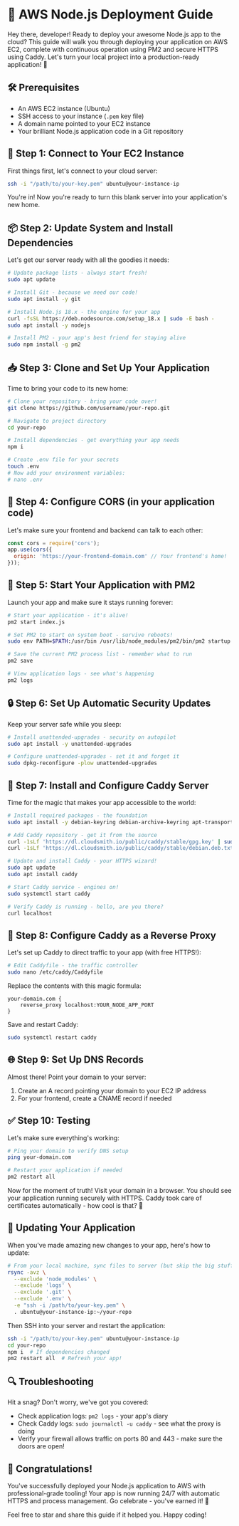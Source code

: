 # 🚀 AWS Node.js Deployment Guide

Hey there, developer! Ready to deploy your awesome Node.js app to the cloud? This guide will walk you through deploying your application on AWS EC2, complete with continuous operation using PM2 and secure HTTPS using Caddy. Let's turn your local project into a production-ready application! 💪

## 🛠️ Prerequisites

- An AWS EC2 instance (Ubuntu)
- SSH access to your instance (`.pem` key file)
- A domain name pointed to your EC2 instance
- Your brilliant Node.js application code in a Git repository

## 🔌 Step 1: Connect to Your EC2 Instance

First things first, let's connect to your cloud server:

```bash
ssh -i "/path/to/your-key.pem" ubuntu@your-instance-ip
```

You're in! Now you're ready to turn this blank server into your application's new home.

## 📦 Step 2: Update System and Install Dependencies

Let's get our server ready with all the goodies it needs:

```bash
# Update package lists - always start fresh!
sudo apt update

# Install Git - because we need our code!
sudo apt install -y git

# Install Node.js 18.x - the engine for your app
curl -fsSL https://deb.nodesource.com/setup_18.x | sudo -E bash -
sudo apt install -y nodejs

# Install PM2 - your app's best friend for staying alive
sudo npm install -g pm2
```

## 📥 Step 3: Clone and Set Up Your Application

Time to bring your code to its new home:

```bash
# Clone your repository - bring your code over!
git clone https://github.com/username/your-repo.git

# Navigate to project directory
cd your-repo

# Install dependencies - get everything your app needs
npm i

# Create .env file for your secrets
touch .env
# Now add your environment variables:
# nano .env
```

## 🌉 Step 4: Configure CORS (in your application code)

Let's make sure your frontend and backend can talk to each other:

```javascript
const cors = require('cors');
app.use(cors({ 
  origin: 'https://your-frontend-domain.com' // Your frontend's home!
}));
```

## 🚦 Step 5: Start Your Application with PM2

Launch your app and make sure it stays running forever:

```bash
# Start your application - it's alive! 
pm2 start index.js

# Set PM2 to start on system boot - survive reboots!
sudo env PATH=$PATH:/usr/bin /usr/lib/node_modules/pm2/bin/pm2 startup systemd -u ubuntu --hp /home/ubuntu

# Save the current PM2 process list - remember what to run
pm2 save

# View application logs - see what's happening
pm2 logs
```

## 🔒 Step 6: Set Up Automatic Security Updates

Keep your server safe while you sleep:

```bash
# Install unattended-upgrades - security on autopilot
sudo apt install -y unattended-upgrades

# Configure unattended-upgrades - set it and forget it
sudo dpkg-reconfigure -plow unattended-upgrades
```

## 🚪 Step 7: Install and Configure Caddy Server

Time for the magic that makes your app accessible to the world:

```bash
# Install required packages - the foundation
sudo apt install -y debian-keyring debian-archive-keyring apt-transport-https curl

# Add Caddy repository - get it from the source
curl -1sLf 'https://dl.cloudsmith.io/public/caddy/stable/gpg.key' | sudo gpg --dearmor -o /usr/share/keyrings/caddy-stable-archive-keyring.gpg
curl -1sLf 'https://dl.cloudsmith.io/public/caddy/stable/debian.deb.txt' | sudo tee /etc/apt/sources.list.d/caddy-stable.list

# Update and install Caddy - your HTTPS wizard!
sudo apt update
sudo apt install caddy

# Start Caddy service - engines on!
sudo systemctl start caddy

# Verify Caddy is running - hello, are you there?
curl localhost
```

## 🔄 Step 8: Configure Caddy as a Reverse Proxy

Let's set up Caddy to direct traffic to your app (with free HTTPS!):

```bash
# Edit Caddyfile - the traffic controller
sudo nano /etc/caddy/Caddyfile
```

Replace the contents with this magic formula:

```
your-domain.com {
    reverse_proxy localhost:YOUR_NODE_APP_PORT
}
```

Save and restart Caddy:

```bash
sudo systemctl restart caddy
```

## 🌐 Step 9: Set Up DNS Records

Almost there! Point your domain to your server:

1. Create an A record pointing your domain to your EC2 IP address
2. For your frontend, create a CNAME record if needed

## ✅ Step 10: Testing

Let's make sure everything's working:

```bash
# Ping your domain to verify DNS setup
ping your-domain.com

# Restart your application if needed
pm2 restart all
```

Now for the moment of truth! Visit your domain in a browser. You should see your application running securely with HTTPS. Caddy took care of certificates automatically - how cool is that? 🎉

## 🔄 Updating Your Application

When you've made amazing new changes to your app, here's how to update:

```bash
# From your local machine, sync files to server (but skip the big stuff)
rsync -avz \
  --exclude 'node_modules' \
  --exclude 'logs' \
  --exclude '.git' \
  --exclude '.env' \
  -e "ssh -i /path/to/your-key.pem" \
  . ubuntu@your-instance-ip:~/your-repo
```

Then SSH into your server and restart the application:

```bash
ssh -i "/path/to/your-key.pem" ubuntu@your-instance-ip
cd your-repo
npm i  # If dependencies changed
pm2 restart all  # Refresh your app!
```

## 🔍 Troubleshooting

Hit a snag? Don't worry, we've got you covered:

- Check application logs: `pm2 logs` - your app's diary
- Check Caddy logs: `sudo journalctl -u caddy` - see what the proxy is doing
- Verify your firewall allows traffic on ports 80 and 443 - make sure the doors are open!

## 🎉 Congratulations!

You've successfully deployed your Node.js application to AWS with professional-grade tooling! Your app is now running 24/7 with automatic HTTPS and process management. Go celebrate - you've earned it! 🥳

Feel free to star and share this guide if it helped you. Happy coding!